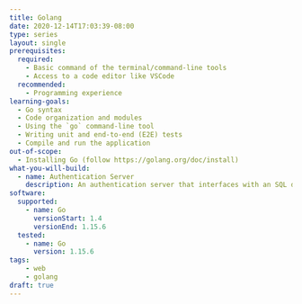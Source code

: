 ```yaml
---
title: Golang
date: 2020-12-14T17:03:39-08:00
type: series
layout: single
prerequisites:
  required:
    - Basic command of the terminal/command-line tools
    - Access to a code editor like VSCode
  recommended:
    - Programming experience
learning-goals:
  - Go syntax
  - Code organization and modules
  - Using the `go` command-line tool
  - Writing unit and end-to-end (E2E) tests
  - Compile and run the application
out-of-scope:
  - Installing Go (follow https://golang.org/doc/install)
what-you-will-build:
  - name: Authentication Server
    description: An authentication server that interfaces with an SQL database for storing user data.
software:
  supported:
    - name: Go
      versionStart: 1.4
      versionEnd: 1.15.6
  tested:
    - name: Go
      version: 1.15.6
tags:
    - web
    - golang
draft: true
---
```


